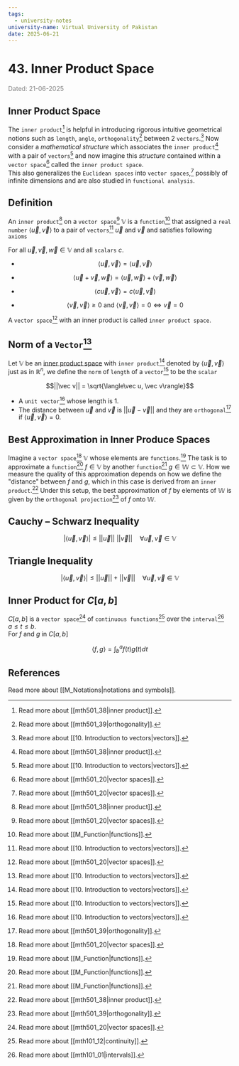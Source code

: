 ```yaml
---
tags:
  - university-notes
university-name: Virtual University of Pakistan
date: 2025-06-21
---
```


# 43. Inner Product Space

<span style="color: gray;">Dated: 21-06-2025</span>

## Inner Product Space

The `inner product`[^1] is helpful in introducing rigorous intuitive geometrical notions such as `length`, `angle`, `orthogonality`[^2] between 2 `vectors`.[^3] Now consider a _mathematical structure_ which associates the `inner product`[^1] with a pair of `vectors`[^3] and now imagine this _structure_ contained within a `vector space`[^4] called the `inner product space`.  
This also generalizes the `Euclidean spaces` into `vector spaces`,[^4] possibly of infinite dimensions and are also studied in `functional analysis`.

## Definition

An `inner product`[^1] on a `vector space`[^4] $\mathbb V$ is a `function`[^5] that assigned a `real number` $\langle \vec u, \vec v \rangle$ to a pair of `vectors`[^3] $\vec u$ and $\vec v$ and satisfies following `axioms`

For all $\vec u, \vec v, \vec w \in \mathbb V$ and all `scalars` $c$.

- $$\langle\vec u, \vec v\rangle = \langle\vec u, \vec v\rangle$$

- $$\langle\vec u + \vec v, \vec w \rangle = \langle\vec u, \vec w\rangle + \langle \vec v, \vec w\rangle$$

- $$\langle c\vec u, \vec v\rangle = c\langle\vec u, \vec v\rangle$$

- $$\langle \vec v, \vec v\rangle \ge 0 \text{ and } \langle \vec v, \vec v \rangle = 0 \iff \vec v = 0$$

A `vector space`[^4] with an inner product is called `inner product space`.

## Norm of a `Vector`[^3]

Let $\mathbb V$ be an [inner product space](#inner-product-space) with `inner product`[^3] denoted by $\langle \vec u, \vec v \rangle$ just as in $\mathbb R^n$, we define the `norm` of `length` of a `vector`[^3] to be the `scalar`  

$$||\vec v|| = \sqrt{\langle\vec u, \vec v\rangle}$$

- A `unit vector`[^3] whose length is $1$.
- The distance between $\vec u$ and $\vec v$ is $||\vec u - \vec v||$ and they are `orthogonal`[^2] if $\langle \vec u, \vec v\rangle = 0$.

## Best Approximation in Inner Produce Spaces

Imagine a `vector space`[^4] $\mathbb{V}$ whose elements are `functions`.[^5] The task is to approximate a `function`[^5] $f \in \mathbb{V}$ by another `function`[^5] $g \in \mathbb{W} \subset \mathbb{V}$. How we measure the quality of this approximation depends on how we define the "distance" between $f$ and $g$, which in this case is derived from an `inner product`.[^1] Under this setup, the best approximation of $f$ by elements of $\mathbb{W}$ is given by the `orthogonal projection`[^2] of $f$ onto $\mathbb{W}$.

## Cauchy – Schwarz Inequality

$$|\langle \vec u, \vec v \rangle| \le ||\vec u|| \ ||\vec v|| \quad \forall \vec u, \vec v \in \mathbb V$$

## Triangle Inequality

$$|\langle \vec u, \vec v \rangle| \le ||\vec u|| + ||\vec v|| \quad \forall \vec u, \vec v \in \mathbb V$$

## Inner Product for $C[a, b]$

$C[a, b]$ is a `vector space`[^4] of `continuous functions`[^6] over the `interval`[^7] $a \le t \le b$.  
For $f$ and $g$ in $C[a, b]$  

$$\langle f, g \rangle = \int_b^a f(t) g(t) dt$$

## References

Read more about [[M_Notations|notations and symbols]].

[^1]: Read more about [[mth501_38|inner product]].
[^2]: Read more about [[mth501_39|orthogonality]].
[^3]: Read more about [[10. Introduction to vectors|vectors]].
[^4]: Read more about [[mth501_20|vector spaces]].
[^5]: Read more about [[M_Function|functions]].
[^6]: Read more about [[mth101_12|continuity]].
[^7]: Read more about [[mth101_01|intervals]].